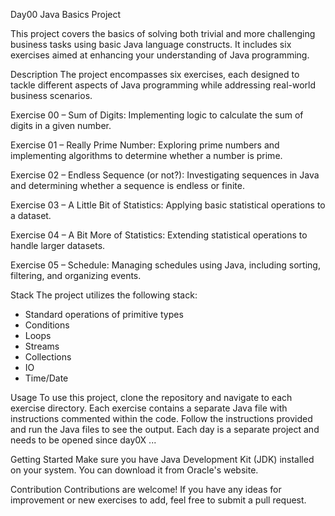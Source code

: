 Day00 Java Basics Project


This project covers the basics of solving both trivial and more challenging business tasks using basic Java language constructs. It includes six exercises aimed at enhancing your understanding of Java programming.


Description
The project encompasses six exercises, each designed to tackle different aspects of Java programming while addressing real-world business scenarios.

Exercise 00 – Sum of Digits: Implementing logic to calculate the sum of digits in a given number.

Exercise 01 – Really Prime Number: Exploring prime numbers and implementing algorithms to determine whether a number is prime.

Exercise 02 – Endless Sequence (or not?): Investigating sequences in Java and determining whether a sequence is endless or finite.

Exercise 03 – A Little Bit of Statistics: Applying basic statistical operations to a dataset.

Exercise 04 – A Bit More of Statistics: Extending statistical operations to handle larger datasets.

Exercise 05 – Schedule: Managing schedules using Java, including sorting, filtering, and organizing events.


Stack
The project utilizes the following stack:
- Standard operations of primitive types
- Conditions
- Loops
- Streams
- Collections
- IO
- Time/Date


Usage
To use this project, clone the repository and navigate to each exercise directory. Each exercise contains a separate Java file with instructions commented within the code. Follow the instructions provided and run the Java files to see the output.
Each day is a separate project and needs to be opened since day0X ...


Getting Started
Make sure you have Java Development Kit (JDK) installed on your system. You can download it from Oracle's website.


Contribution
Contributions are welcome! If you have any ideas for improvement or new exercises to add, feel free to submit a pull request.